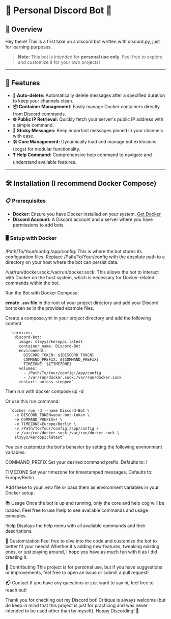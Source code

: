# 🎉 Personal Discord Bot 🎉

## 🚀 Overview

Hey there! 
  This is a first take on a discord bot written with discord.py, just for learning purposes.
> **Note:** This bot is intended for **personal use only**. Feel free to explore and customize it for your own projects!

---

## 🌟 Features

- **🔄 Auto-delete:** Automatically delete messages after a specified duration to keep your channels clean.
- **📦 Container Management:** Easily manage Docker containers directly from Discord commands.
- **🌐 Public IP Retrieval:** Quickly fetch your server's public IP address with a simple command.
- **📌 Sticky Messages:** Keep important messages pinned in your channels with ease.
- **🛠️ Core Management:** Dynamically load and manage bot extensions (cogs) for modular functionality.
- **❓ Help Command:** Comprehensive help command to navigate and understand available features.

---

## 🛠️ Installation (I recommend Docker Compose)

### 📋 Prerequisites

- **Docker:** Ensure you have Docker installed on your system. [Get Docker](https://docs.docker.com/get-docker/)
- **Discord Account:** A Discord account and a server where you have permissions to add bots.

### 🖥️ Setup with Docker

  /Path/To/Your/config:/app/config:
  This is where the bot stores its configuration files. Replace /Path/To/Your/config with the absolute path to a directory on your host where the bot can persist data.

  /var/run/docker.sock:/var/run/docker.sock:
  This allows the bot to interact with Docker on the host system, which is necessary for Docker-related commands within the bot.

  Run the Bot  with Docker Compose:

  **create `.env` file** in the root of your project directory and add your Discord bot token as in the provided example files. 

  Create a compose.yml in your project directory and add the following content


      `services:
        discord-bot:
          image: slxyyz/keroppi:latest
          container_name: Discord-Bot
          environment:
            DISCORD_TOKEN: ${DISCORD_TOKEN}
            COMMAND_PREFIX: ${COMMAND_PREFIX}
            TIMEZONE: ${TIMEZONE}
          volumes:
            - /Path/To/Your/config:/app/config
            - /var/run/docker.sock:/var/run/docker.sock
          restart: unless-stopped`

  Then run with docker compose up -d

  Or use this run command:

      `docker run -d --name Discord-Bot \
        -e DISCORD_TOKEN=your-bot-token \
        -e COMMAND_PREFIX=! \
        -e TIMEZONE=Europe/Berlin \
        -v /Path/To/Your/config:/app/config \
        -v /var/run/docker.sock:/var/run/docker.sock \
        slxyyz/keroppi:latest`


  You can customize the bot's behavior by setting the following environment variables:

  COMMAND_PREFIX
  Set your desired command prefix.
  Defaults to: !

  TIMEZONE
  Set your timezone for timestamped messages.
  Defaults to: Europe/Berlin

  Add these to your .env file or pass them as environment variables in your Docker setup.

📚 Usage
Once the bot is up and running, only the core and help cog will be loaded. Feel free to use !help to see available commands and usage exmaples.

!help
Displays the help menu with all available commands and their descriptions.

🎨 Customization
Feel free to dive into the code and customize the bot to better fit your needs! Whether it's adding new features, tweaking existing ones, or just playing around, I hope you have as much fun with it as I did creating it.

🤝 Contributing
This project is for personal use, but if you have suggestions or improvements, feel free to open an issue or submit a pull request!

📬 Contact
If you have any questions or just want to say hi, feel free to reach out!

Thank you for checking out my Discord bot! Critique is always welcome (but do keep in mind that this project is just for practicing and was never intended to be used other than by myself). Happy Discording! 🎉